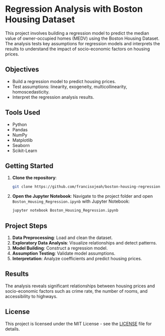 # Regression Analysis with Boston Housing Dataset

This project involves building a regression model to predict the median value of owner-occupied homes (MEDV) using the Boston Housing Dataset. The analysis tests key assumptions for regression models and interprets the results to understand the impact of socio-economic factors on housing prices.

## Objectives

- Build a regression model to predict housing prices.
- Test assumptions: linearity, exogeneity, multicollinearity, homoscedasticity.
- Interpret the regression analysis results.

## Tools Used

- Python
- Pandas
- NumPy
- Matplotlib
- Seaborn
- Scikit-Learn

## Getting Started

1. **Clone the repository**:
   ```bash
   git clone https://github.com/francisojeah/boston-housing-regression.git
   ```
2. **Open the Jupyter Notebook**:
   Navigate to the project folder and open `Boston_Housing_Regression.ipynb` with Jupyter Notebook:
   ```bash
   jupyter notebook Boston_Housing_Regression.ipynb
   ```

## Project Steps

1. **Data Preprocessing**: Load and clean the dataset.
2. **Exploratory Data Analysis**: Visualize relationships and detect patterns.
3. **Model Building**: Construct a regression model.
4. **Assumption Testing**: Validate model assumptions.
5. **Interpretation**: Analyze coefficients and predict housing prices.

## Results

The analysis reveals significant relationships between housing prices and socio-economic factors such as crime rate, the number of rooms, and accessibility to highways.

## License

This project is licensed under the MIT License - see the [LICENSE](LICENSE) file for details.
